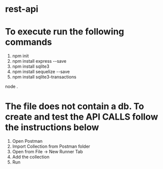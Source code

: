 # rest-api

# To execute run the following commands

1. npm init
2. npm install express --save
3. npm install sqlite3
4. npm install sequelize --save
5. npm install sqlite3-transactions

node .

# The file does not contain a db. To create and test the API CALLS follow the instructions below

1. Open Postman
2. Import Collection from Postman folder
3. Open from File -> New Runner Tab
4. Add the collection
5. Run



